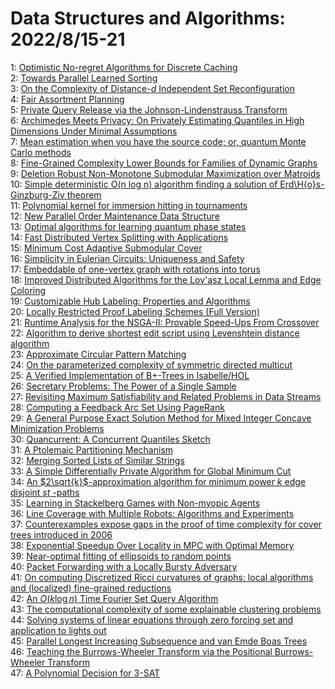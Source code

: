 # Data Structures and Algorithms: 2022/8/15-21  
1: [Optimistic No-regret Algorithms for Discrete Caching](https://doi.org/10.48550/arXiv.2208.06414)  
2: [Towards Parallel Learned Sorting](https://doi.org/10.48550/arXiv.2208.06902)  
3: [On the Complexity of Distance-$d$ Independent Set Reconfiguration](https://doi.org/10.48550/arXiv.2208.07199)  
4: [Fair Assortment Planning](https://doi.org/10.48550/arXiv.2208.07341)  
5: [Private Query Release via the Johnson-Lindenstrauss Transform](https://doi.org/10.48550/arXiv.2208.07410)  
6: [Archimedes Meets Privacy: On Privately Estimating Quantiles in High  Dimensions Under Minimal Assumptions](https://doi.org/10.48550/arXiv.2208.07438)  
7: [Mean estimation when you have the source code; or, quantum Monte Carlo  methods](https://doi.org/10.48550/arXiv.2208.07544)  
8: [Fine-Grained Complexity Lower Bounds for Families of Dynamic Graphs](https://doi.org/10.48550/arXiv.2208.07572)  
9: [Deletion Robust Non-Monotone Submodular Maximization over Matroids](https://doi.org/10.48550/arXiv.2208.07582)  
10: [Simple deterministic O(n log n) algorithm finding a solution of  Erd\H{o}s-Ginzburg-Ziv theorem](https://doi.org/10.48550/arXiv.2208.07728)  
11: [Polynomial kernel for immersion hitting in tournaments](https://doi.org/10.48550/arXiv.2208.07789)  
12: [New Parallel Order Maintenance Data Structure](https://doi.org/10.48550/arXiv.2208.07800)  
13: [Optimal algorithms for learning quantum phase states](https://doi.org/10.48550/arXiv.2208.07851)  
14: [Fast Distributed Vertex Splitting with Applications](https://doi.org/10.48550/arXiv.2208.08119)  
15: [Minimum Cost Adaptive Submodular Cover](https://doi.org/10.48550/arXiv.2208.08351)  
16: [Simplicity in Eulerian Circuits: Uniqueness and Safety](https://doi.org/10.48550/arXiv.2208.08522)  
17: [Embeddable of one-vertex graph with rotations into torus](https://doi.org/10.48550/arXiv.2208.08692)  
18: [Improved Distributed Algorithms for the Lov\'asz Local Lemma and Edge  Coloring](https://doi.org/10.48550/arXiv.2208.08701)  
19: [Customizable Hub Labeling: Properties and Algorithms](https://doi.org/10.48550/arXiv.2208.08709)  
20: [Locally Restricted Proof Labeling Schemes (Full Version)](https://doi.org/10.48550/arXiv.2208.08718)  
21: [Runtime Analysis for the NSGA-II: Provable Speed-Ups From Crossover](https://doi.org/10.48550/arXiv.2208.08759)  
22: [Algorithm to derive shortest edit script using Levenshtein distance  algorithm](https://doi.org/10.48550/arXiv.2208.08823)  
23: [Approximate Circular Pattern Matching](https://doi.org/10.48550/arXiv.2208.08915)  
24: [On the parameterized complexity of symmetric directed multicut](https://doi.org/10.48550/arXiv.2208.09017)  
25: [A Verified Implementation of B+-Trees in Isabelle/HOL](https://doi.org/10.48550/arXiv.2208.09066)  
26: [Secretary Problems: The Power of a Single Sample](https://doi.org/10.48550/arXiv.2208.09159)  
27: [Revisiting Maximum Satisfiability and Related Problems in Data Streams](https://doi.org/10.48550/arXiv.2208.09160)  
28: [Computing a Feedback Arc Set Using PageRank](https://doi.org/10.48550/arXiv.2208.09234)  
29: [A General Purpose Exact Solution Method for Mixed Integer Concave  Minimization Problems](https://doi.org/10.48550/arXiv.2208.09253)  
30: [Quancurrent: A Concurrent Quantiles Sketch](https://doi.org/10.48550/arXiv.2208.09265)  
31: [A Ptolemaic Partitioning Mechanism](https://doi.org/10.48550/arXiv.2208.09324)  
32: [Merging Sorted Lists of Similar Strings](https://doi.org/10.48550/arXiv.2208.09351)  
33: [A Simple Differentially Private Algorithm for Global Minimum Cut](https://doi.org/10.48550/arXiv.2208.09365)  
34: [An $2\sqrt{k}$-approximation algorithm for minimum power $k$ edge  disjoint $st$ -paths](https://doi.org/10.48550/arXiv.2208.09373)  
35: [Learning in Stackelberg Games with Non-myopic Agents](https://doi.org/10.48550/arXiv.2208.09407)  
36: [Line Coverage with Multiple Robots: Algorithms and Experiments](https://doi.org/10.48550/arXiv.2208.09419)  
37: [Counterexamples expose gaps in the proof of time complexity for cover  trees introduced in 2006](https://doi.org/10.48550/arXiv.2208.09447)  
38: [Exponential Speedup Over Locality in MPC with Optimal Memory](https://doi.org/10.48550/arXiv.2208.09453)  
39: [Near-optimal fitting of ellipsoids to random points](https://doi.org/10.48550/arXiv.2208.09493)  
40: [Packet Forwarding with a Locally Bursty Adversary](https://doi.org/10.48550/arXiv.2208.09522)  
41: [On computing Discretized Ricci curvatures of graphs: local algorithms  and (localized) fine-grained reductions](https://doi.org/10.48550/arXiv.2208.09535)  
42: [An $O(k\log n)$ Time Fourier Set Query Algorithm](https://doi.org/10.48550/arXiv.2208.09634)  
43: [The computational complexity of some explainable clustering problems](https://doi.org/10.48550/arXiv.2208.09643)  
44: [Solving systems of linear equations through zero forcing set and  application to lights out](https://doi.org/10.48550/arXiv.2208.09731)  
45: [Parallel Longest Increasing Subsequence and van Emde Boas Trees](https://doi.org/10.48550/arXiv.2208.09809)  
46: [Teaching the Burrows-Wheeler Transform via the Positional  Burrows-Wheeler Transform](https://doi.org/10.48550/arXiv.2208.09840)  
47: [A Polynomial Decision for 3-SAT](https://doi.org/10.48550/arXiv.2208.12598)  